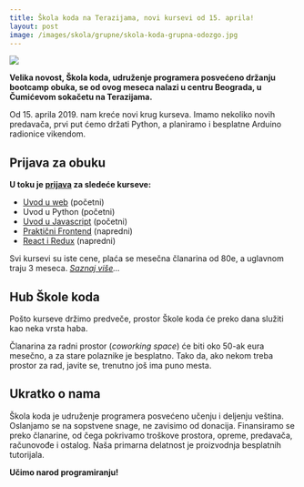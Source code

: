 ```yaml
---
title: Škola koda na Terazijama, novi kursevi od 15. aprila!
layout: post
image: /images/skola/grupne/skola-koda-grupna-odozgo.jpg
---
```


![]({{page.image}})

**Velika novost, Škola koda, udruženje programera posvećeno držanju bootcamp obuka, se od ovog meseca nalazi u centru Beograda, u Čumićevom sokačetu na Terazijama.**

Od 15. aprila 2019. nam kreće novi krug kurseva. Imamo nekoliko novih predavača, prvi put ćemo držati Python, a planiramo i besplatne Arduino radionice vikendom.

## Prijava za obuku

**U toku je [prijava](/prijava) za sledeće kurseve:**

- [Uvod u web](/kursevi/uvod-u-web/) (početni)
- Uvod u Python (početni)
- [Uvod u Javascript](/kursevi/ucimo-javascript/) (početni)
- [Praktični Frontend](/kursevi/prakticni-frontend/) (napredni)
- [React i Redux](https://skolakoda.org/uvod-u-react/) (napredni)

Svi kursevi su iste cene, plaća se mesečna članarina od 80e, a uglavnom traju 3 meseca. *[Saznaj više](/it-obuka)...*

## Hub Škole koda

Pošto kurseve držimo predveče, prostor Škole koda će preko dana služiti kao neka vrsta haba. 

Članarina za radni prostor (*coworking space*) će biti oko 50-ak eura mesečno, a za stare polaznike je besplatno. Tako da, ako nekom treba prostor za rad, javite se, trenutno još ima puno mesta.

## Ukratko o nama

Škola koda je udruženje programera posvećeno učenju i deljenju veština. Oslanjamo se na sopstvene snage, ne zavisimo od donacija. Finansiramo se preko članarine, od čega pokrivamo troškove prostora, opreme, predavača, računovođe i ostalog. Naša primarna delatnost je proizvodnja besplatnih tutorijala.

**Učimo narod programiranju!**